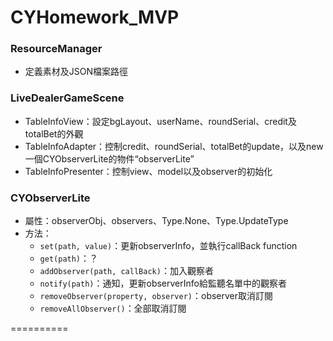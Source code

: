 # CYHomework_MVP
### ResourceManager
- 定義素材及JSON檔案路徑

### LiveDealerGameScene

- TableInfoView：設定bgLayout、userName、roundSerial、credit及totalBet的外觀
- TableInfoAdapter：控制credit、roundSerial、totalBet的update，以及new一個CYObserverLite的物件“observerLite”
- TableInfoPresenter：控制view、model以及observer的初始化

### CYObserverLite

- 屬性：observerObj、observers、Type.None、Type.UpdateType
- 方法：
    - `set(path, value)`：更新observerInfo，並執行callBack function
    - `get(path)`：？
    - `addObserver(path, callBack)`：加入觀察者
    - `notify(path)`：通知，更新observerInfo給監聽名單中的觀察者
    - `removeObserver(property, observer)`：observer取消訂閱
    - `removeAllObserver()`：全部取消訂閱

========== 
